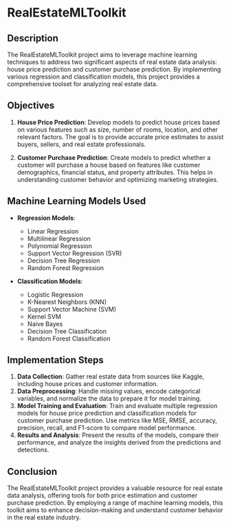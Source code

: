 # RealEstateMLToolkit

## Description

The RealEstateMLToolkit project aims to leverage machine learning techniques to address two significant aspects of real estate data analysis: house price prediction and customer purchase prediction. By implementing various regression and classification models, this project provides a comprehensive toolset for analyzing real estate data.

## Objectives
1. **House Price Prediction**: Develop models to predict house prices based on various features such as size, number of rooms, location, and other relevant factors. The goal is to provide accurate price estimates to assist buyers, sellers, and real estate professionals.

2. **Customer Purchase Prediction**: Create models to predict whether a customer will purchase a house based on features like customer demographics, financial status, and property attributes. This helps in understanding customer behavior and optimizing marketing strategies.

## Machine Learning Models Used
- **Regression Models**:
  - Linear Regression
  - Multilinear Regression
  - Polynomial Regression
  - Support Vector Regression (SVR)
  - Decision Tree Regression
  - Random Forest Regression

- **Classification Models**:
  - Logistic Regression
  - K-Nearest Neighbors (KNN)
  - Support Vector Machine (SVM)
  - Kernel SVM
  - Naive Bayes
  - Decision Tree Classification
  - Random Forest Classification

## Implementation Steps
1. **Data Collection**: Gather real estate data from sources like Kaggle, including house prices and customer information.
2. **Data Preprocessing**: Handle missing values, encode categorical variables, and normalize the data to prepare it for model training.
3. **Model Training and Evaluation**: Train and evaluate multiple regression models for house price prediction and classification models for customer purchase prediction. Use metrics like MSE, RMSE, accuracy, precision, recall, and F1-score to compare model performance.
4. **Results and Analysis**: Present the results of the models, compare their performance, and analyze the insights derived from the predictions and detections.

## Conclusion
The RealEstateMLToolkit project provides a valuable resource for real estate data analysis, offering tools for both price estimation and customer purchase prediction. By employing a range of machine learning models, this toolkit aims to enhance decision-making and understand customer behavior in the real estate industry.
